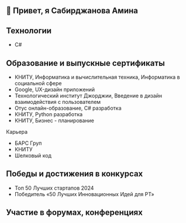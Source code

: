 👋 Привет, я Сабирджанова Амина
-

Технологии
-
 - C#

Образование и выпускные сертификаты
-
- КНИТУ, Информатика и вычислительная техника, Информатика в социальной сфере
- Google, UX-дизайн приложений
- Технологический институт Джорджии, Введение в дизайн взаимодействия с пользователем
- Отус онлайн-образование, C# разработка
- КНИТУ, Python разработка
- КНИТУ, Бизнес - планирование

Карьера
- БАРС Груп
- КНИТУ
- Шелковый код

Победы и достижения в конкурсах
-
- Топ 50 Лучших стартапов 2024
- Победитель «50 Лучших Инновационных Идей для РТ»

Участие в форумах, конференциях
- 
